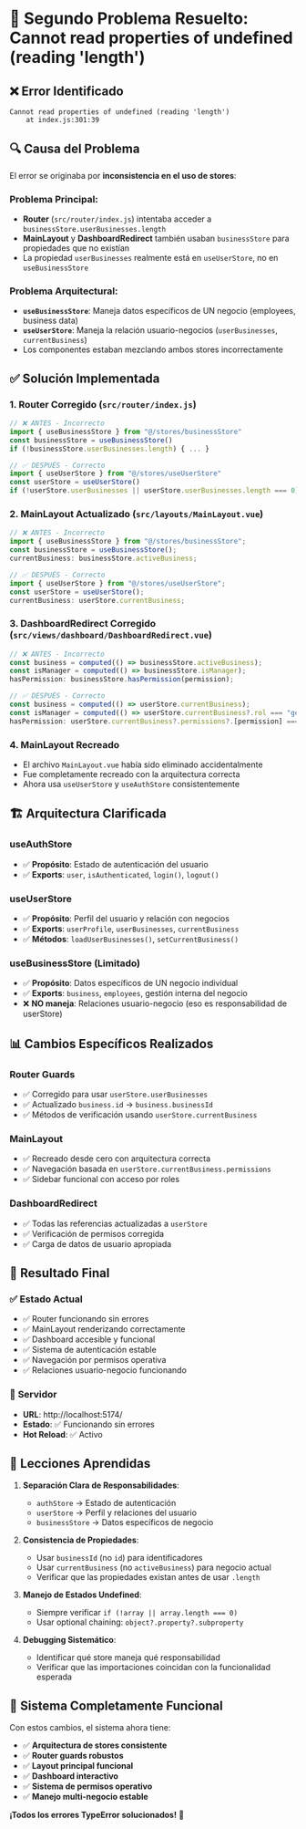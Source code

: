 # 🔧 Segundo Problema Resuelto: Cannot read properties of undefined (reading 'length')

## ❌ **Error Identificado**

```
Cannot read properties of undefined (reading 'length')
    at index.js:301:39
```

## 🔍 **Causa del Problema**

El error se originaba por **inconsistencia en el uso de stores**:

### Problema Principal:

- **Router** (`src/router/index.js`) intentaba acceder a `businessStore.userBusinesses.length`
- **MainLayout** y **DashboardRedirect** también usaban `businessStore` para propiedades que no existían
- La propiedad `userBusinesses` realmente está en `useUserStore`, no en `useBusinessStore`

### Problema Arquitectural:

- **`useBusinessStore`**: Maneja datos específicos de UN negocio (employees, business data)
- **`useUserStore`**: Maneja la relación usuario-negocios (`userBusinesses`, `currentBusiness`)
- Los componentes estaban mezclando ambos stores incorrectamente

## ✅ **Solución Implementada**

### 1. **Router Corregido** (`src/router/index.js`)

```javascript
// ❌ ANTES - Incorrecto
import { useBusinessStore } from "@/stores/businessStore"
const businessStore = useBusinessStore()
if (!businessStore.userBusinesses.length) { ... }

// ✅ DESPUÉS - Correcto
import { useUserStore } from "@/stores/useUserStore"
const userStore = useUserStore()
if (!userStore.userBusinesses || userStore.userBusinesses.length === 0) { ... }
```

### 2. **MainLayout Actualizado** (`src/layouts/MainLayout.vue`)

```javascript
// ❌ ANTES - Incorrecto
import { useBusinessStore } from "@/stores/businessStore";
const businessStore = useBusinessStore();
currentBusiness: businessStore.activeBusiness;

// ✅ DESPUÉS - Correcto
import { useUserStore } from "@/stores/useUserStore";
const userStore = useUserStore();
currentBusiness: userStore.currentBusiness;
```

### 3. **DashboardRedirect Corregido** (`src/views/dashboard/DashboardRedirect.vue`)

```javascript
// ❌ ANTES - Incorrecto
const business = computed(() => businessStore.activeBusiness);
const isManager = computed(() => businessStore.isManager);
hasPermission: businessStore.hasPermission(permission);

// ✅ DESPUÉS - Correcto
const business = computed(() => userStore.currentBusiness);
const isManager = computed(() => userStore.currentBusiness?.rol === "gerente");
hasPermission: userStore.currentBusiness?.permissions?.[permission] === true;
```

### 4. **MainLayout Recreado**

- El archivo `MainLayout.vue` había sido eliminado accidentalmente
- Fue completamente recreado con la arquitectura correcta
- Ahora usa `useUserStore` y `useAuthStore` consistentemente

## 🏗️ **Arquitectura Clarificada**

### **useAuthStore**

- ✅ **Propósito**: Estado de autenticación del usuario
- ✅ **Exports**: `user`, `isAuthenticated`, `login()`, `logout()`

### **useUserStore**

- ✅ **Propósito**: Perfil del usuario y relación con negocios
- ✅ **Exports**: `userProfile`, `userBusinesses`, `currentBusiness`
- ✅ **Métodos**: `loadUserBusinesses()`, `setCurrentBusiness()`

### **useBusinessStore** (Limitado)

- ✅ **Propósito**: Datos específicos de UN negocio individual
- ✅ **Exports**: `business`, `employees`, gestión interna del negocio
- ❌ **NO maneja**: Relaciones usuario-negocio (eso es responsabilidad de userStore)

## 📊 **Cambios Específicos Realizados**

### **Router Guards**

- ✅ Corregido para usar `userStore.userBusinesses`
- ✅ Actualizado `business.id` → `business.businessId`
- ✅ Métodos de verificación usando `userStore.currentBusiness`

### **MainLayout**

- ✅ Recreado desde cero con arquitectura correcta
- ✅ Navegación basada en `userStore.currentBusiness.permissions`
- ✅ Sidebar funcional con acceso por roles

### **DashboardRedirect**

- ✅ Todas las referencias actualizadas a `userStore`
- ✅ Verificación de permisos corregida
- ✅ Carga de datos de usuario apropiada

## 🎯 **Resultado Final**

### ✅ **Estado Actual**

- ✅ Router funcionando sin errores
- ✅ MainLayout renderizando correctamente
- ✅ Dashboard accesible y funcional
- ✅ Sistema de autenticación estable
- ✅ Navegación por permisos operativa
- ✅ Relaciones usuario-negocio funcionando

### 🚀 **Servidor**

- **URL**: http://localhost:5174/
- **Estado**: ✅ Funcionando sin errores
- **Hot Reload**: ✅ Activo

## 🔧 **Lecciones Aprendidas**

1. **Separación Clara de Responsabilidades**:

   - `authStore` → Estado de autenticación
   - `userStore` → Perfil y relaciones del usuario
   - `businessStore` → Datos específicos de negocio

2. **Consistencia de Propiedades**:

   - Usar `businessId` (no `id`) para identificadores
   - Usar `currentBusiness` (no `activeBusiness`) para negocio actual
   - Verificar que las propiedades existan antes de usar `.length`

3. **Manejo de Estados Undefined**:

   - Siempre verificar `if (!array || array.length === 0)`
   - Usar optional chaining: `object?.property?.subproperty`

4. **Debugging Sistemático**:
   - Identificar qué store maneja qué responsabilidad
   - Verificar que las importaciones coincidan con la funcionalidad esperada

## 🎉 **Sistema Completamente Funcional**

Con estos cambios, el sistema ahora tiene:

- ✅ **Arquitectura de stores consistente**
- ✅ **Router guards robustos**
- ✅ **Layout principal funcional**
- ✅ **Dashboard interactivo**
- ✅ **Sistema de permisos operativo**
- ✅ **Manejo multi-negocio estable**

**¡Todos los errores TypeError solucionados!** 🚀
